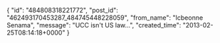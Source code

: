 {
   "id": "484808318221772",
   "post_id": "462493170453287_484745448228059",
   "from_name": "Icbeonne Senama",
   "message": "UCC isn't US law...",
   "created_time": "2013-02-25T08:14:18+0000"
 }
